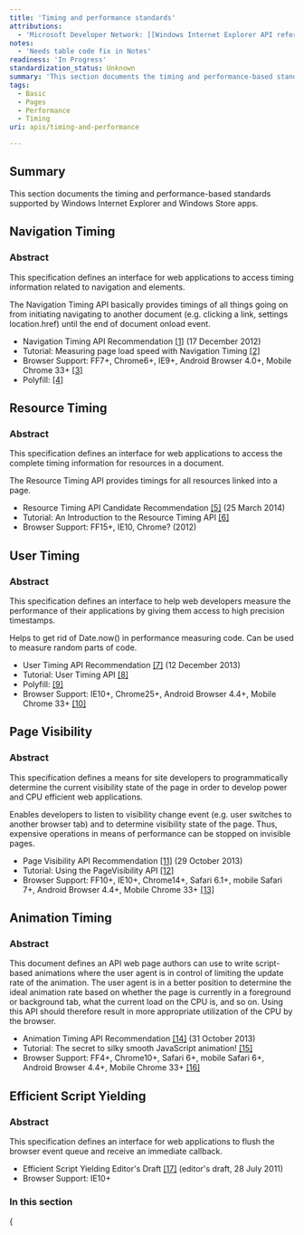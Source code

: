 ```yaml
---
title: 'Timing and performance standards'
attributions:
  - 'Microsoft Developer Network: [[Windows Internet Explorer API reference](http://msdn.microsoft.com/en-us/library/ie/hh828809%28v=vs.85%29.aspx) Article]'
notes:
  - 'Needs table code fix in Notes'
readiness: 'In Progress'
standardization_status: Unknown
summary: 'This section documents the timing and performance-based standards supported by Windows Internet Explorer and Windows Store apps.'
tags:
  - Basic
  - Pages
  - Performance
  - Timing
uri: apis/timing-and-performance

---
```

## Summary

This section documents the timing and performance-based standards supported by Windows Internet Explorer and Windows Store apps.

## Navigation Timing

### Abstract

This specification defines an interface for web applications to access timing information related to navigation and elements.

The Navigation Timing API basically provides timings of all things going on from initiating navigating to another document (e.g. clicking a link, settings location.href) until the end of document onload event.

-   Navigation Timing API Recommendation [[1]](http://www.w3.org/TR/navigation-timing/) (17 December 2012)
-   Tutorial: Measuring page load speed with Navigation Timing [[2]](http://www.html5rocks.com/en/tutorials/webperformance/basics/)
-   Browser Support: FF7+, Chrome6+, IE9+, Android Browser 4.0+, Mobile Chrome 33+ [[3]](http://caniuse.com/nav-timing)
-   Polyfill: [[4]](http://nicj.net/usertiming-js/)

## Resource Timing

### Abstract

This specification defines an interface for web applications to access the complete timing information for resources in a document.

The Resource Timing API provides timings for all resources linked into a page.

-   Resource Timing API Candidate Recommendation [[5]](http://www.w3.org/TR/resource-timing/) (25 March 2014)
-   Tutorial: An Introduction to the Resource Timing API [[6]](http://calendar.perfplanet.com/2012/an-introduction-to-the-resource-timing-api/)
-   Browser Support: FF15+, IE10, Chrome? (2012)

## User Timing

### Abstract

This specification defines an interface to help web developers measure the performance of their applications by giving them access to high precision timestamps.

Helps to get rid of Date.now() in performance measuring code. Can be used to measure random parts of code.

-   User Timing API Recommendation [[7]](http://www.w3.org/TR/user-timing/) (12 December 2013)
-   Tutorial: User Timing API [[8]](http://www.html5rocks.com/en/tutorials/webperformance/usertiming/)
-   Polyfill: [[9]](https://gist.github.com/pmeenan/5902672)
-   Browser Support: IE10+, Chrome25+, Android Browser 4.4+, Mobile Chrome 33+ [[10]](http://caniuse.com/user-timing)

## Page Visibility

### Abstract

This specification defines a means for site developers to programmatically determine the current visibility state of the page in order to develop power and CPU efficient web applications.

Enables developers to listen to visibility change event (e.g. user switches to another browser tab) and to determine visibility state of the page. Thus, expensive operations in means of performance can be stopped on invisible pages.

-   Page Visibility API Recommendation [[11]](http://www.w3.org/TR/page-visibility/) (29 October 2013)
-   Tutorial: Using the PageVisibility API [[12]](http://www.html5rocks.com/en/tutorials/pagevisibility/intro/)
-   Browser Support: FF10+, IE10+, Chrome14+, Safari 6.1+, mobile Safari 7+, Android Browser 4.4+, Mobile Chrome 33+ [[13]](http://caniuse.com/pagevisibility)

## Animation Timing

### Abstract

This document defines an API web page authors can use to write script-based animations where the user agent is in control of limiting the update rate of the animation. The user agent is in a better position to determine the ideal animation rate based on whether the page is currently in a foreground or background tab, what the current load on the CPU is, and so on. Using this API should therefore result in more appropriate utilization of the CPU by the browser.

-   Animation Timing API Recommendation [[14]](http://www.w3.org/TR/animation-timing/) (31 October 2013)
-   Tutorial: The secret to silky smooth JavaScript animation! [[15]](http://creativejs.com/resources/requestanimationframe/)
-   Browser Support: FF4+, Chrome10+, Safari 6+, mobile Safari 6+, Android Browser 4.4+, Mobile Chrome 33+ [[16]](http://caniuse.com/requestanimationframe)

## Efficient Script Yielding

### Abstract

This specification defines an interface for web applications to flush the browser event queue and receive an immediate callback.

-   Efficient Script Yielding Editor's Draft [[17]](https://dvcs.w3.org/hg/webperf/raw-file/tip/specs/setImmediate/Overview.html) (editor's draft, 28 July 2011)
-   Browser Support: IE10+

### In this section

{
